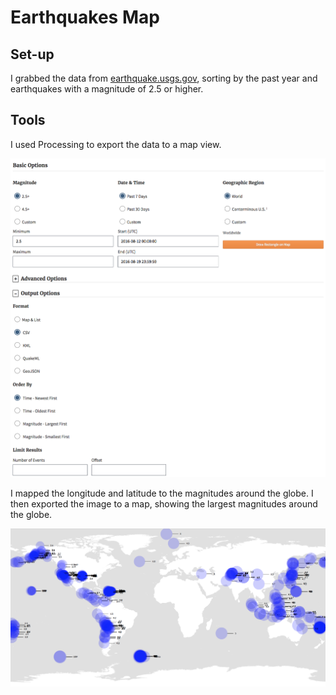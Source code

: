 # Earthquakes Map

## Set-up
I grabbed the data from <a href="http://earthquake.usgs.gov/earthquakes/search/">earthquake.usgs.gov</a>, sorting by the past year and earthquakes with a magnitude of 2.5 or higher.

## Tools
I used Processing to export the data to a map view.

![alt text](https://github.com/kellydern/Earthquakes-map/blob/master/data_output.png)

I mapped the longitude and latitude to the magnitudes around the globe. I then exported the image to a map, showing the largest magnitudes around the globe.

![alt text](https://github.com/kellydern/Earthquakes-map/blob/master/Magnitude.png)
